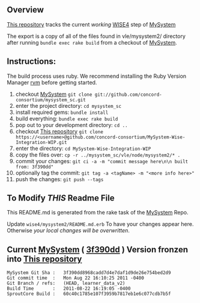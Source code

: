 

## Overview
[This repository][] tracks the current _working_ [WISE4][] step of [MySystem][mysystem]

The export is a copy of all of the files found in vle/mysystem2/ directory after running `bundle exec rake build`
from a checkout of [MySystem][].

## Instructions:

The build process uses ruby. We recommend installing the Ruby Version Manager [rvm][] before getting started.

1. checkout [MySystem][]  `git clone git://github.com/concord-consortium/mysystem_sc.git`
1. enter the project directory: `cd mysystem_sc`
1. install required gems:  `bundle install`
1. build everything: `bundle exec rake build`
1. pop out to your development directory: `cd ..`
1. checkout [This repository][] `git clone https://<username>@github.com/concord-consortium/MySystem-Wise-Integration-WIP.git`
1. enter the directory: `cd MySystem-Wise-Integration-WIP`
1. copy the files over: `cp -r ../mysystem_sc/vle/node/mysystem2/* .`
1. commit your changes: `git ci -a -m "commit message here\n\n built from: 3f390dd"`
1. optionally tag the commit: `git tag -a <tagName> -m "<more info here>"`
1. push the changes: `git push --tags`

## To Modify *THIS* Readme File

This README.md is generated from the rake task of the [MySystem][] Repo.

Update `wise4/mysystem2/README.md.erb` To have your changes appear here.
Otherwise *your local changes will be overwritten*.


## Current [MySystem][] ( [3f390dd][] ) Version fronzen into [This repository][]

    MySystem Git Sha :   3f390dd8968cadd7d4e7daf1d9de26e754bed2d9
    Git commit time  :   Mon Aug 22 16:10:25 2011 -0400
    Git Branch / refs:   (HEAD, learner_data_v2)
    Build Time       :   2011-08-22 16:19:05 -0400
    SproutCore Build :   60c40c1785e107f3959b7817eb1e6c077cdb7b5f

[3f390dd]: https://github.com/concord-consortium/mysystem_sc/commits/3f390dd8968cadd7d4e7daf1d9de26e754bed2d9
[This repository]: https://github.com/concord-consortium/MySystem-Wise-Integration-WIP
[WISE4]: http://wise4.org
[MySystem]: https://github.com/concord-consortium/mysystem_sc
[rvm]: http://beginrescueend.com

